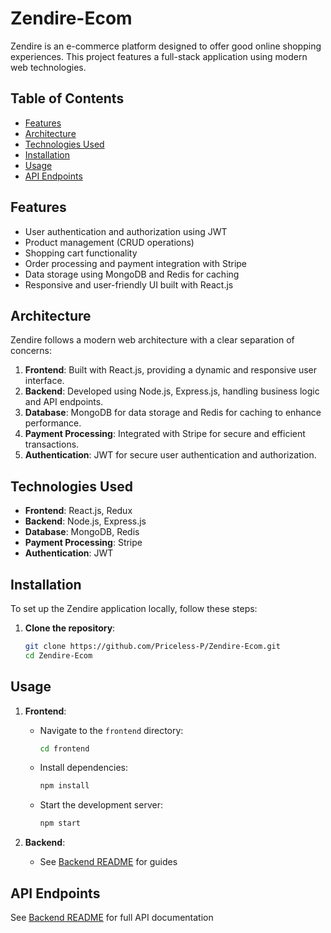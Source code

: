 # Zendire-Ecom
Zendire is an e-commerce platform designed to offer good online shopping experiences. This project features a full-stack application using modern web technologies.

## Table of Contents

- [Features](#features)
- [Architecture](#architecture)
- [Technologies Used](#technologies-used)
- [Installation](#installation)
- [Usage](#usage)
- [API Endpoints](#api-endpoints)


## Features

- User authentication and authorization using JWT
- Product management (CRUD operations)
- Shopping cart functionality
- Order processing and payment integration with Stripe
- Data storage using MongoDB and Redis for caching
- Responsive and user-friendly UI built with React.js

## Architecture

Zendire follows a modern web architecture with a clear separation of concerns:

1. **Frontend**: Built with React.js, providing a dynamic and responsive user interface.
2. **Backend**: Developed using Node.js, Express.js, handling business logic and API endpoints.
3. **Database**: MongoDB for data storage and Redis for caching to enhance performance.
4. **Payment Processing**: Integrated with Stripe for secure and efficient transactions.
5. **Authentication**: JWT for secure user authentication and authorization.

## Technologies Used

- **Frontend**: React.js, Redux
- **Backend**: Node.js, Express.js
- **Database**: MongoDB, Redis
- **Payment Processing**: Stripe
- **Authentication**: JWT

## Installation

To set up the Zendire application locally, follow these steps:

1. **Clone the repository**:
    ```bash
    git clone https://github.com/Priceless-P/Zendire-Ecom.git
    cd Zendire-Ecom
    ```


## Usage

1. **Frontend**:
    - Navigate to the `frontend` directory:
      ```bash
      cd frontend
      ```
    - Install dependencies:
      ```bash
      npm install
      ```
    - Start the development server:
      ```bash
      npm start
      ```

2. **Backend**:
    - See [Backend README](https://github.com/Priceless-P/Zendire-Ecom/blob/main/backend/README.md) for guides

## API Endpoints

See [Backend README](https://github.com/Priceless-P/Zendire-Ecom/blob/main/backend/README.md) for full API documentation



